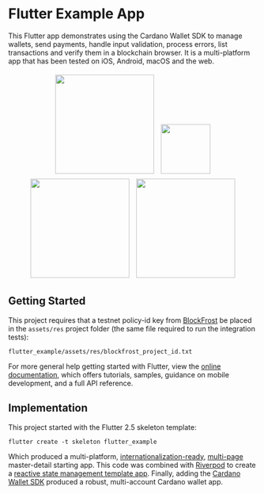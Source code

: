 # Flutter Example App

This Flutter app demonstrates using the Cardano Wallet SDK to manage wallets, 
send payments, handle input validation, process errors, list transactions and 
verify them in a blockchain browser. 
It is a multi-platform app that has been tested on iOS, Android, macOS and the web.

<div align="center">
    <img style="margin:5px;" src="https://github.com/reaster/cardano_wallet_sdk/raw/main/example/flutter_example/screenshots/FlutterSDK_Drawer_iPadPro9_7-inch.png" width="200px"</img> 
    <img style="margin:5px;" src="https://github.com/reaster/cardano_wallet_sdk/raw/main/example/flutter_example/screenshots/FlutterSDK_ListWallets_iPodTouch7thGen.png" width="100px"</img> 
    <img style="margin:5px;" src="https://github.com/reaster/cardano_wallet_sdk/raw/main/example/flutter_example/screenshots/FlutterSDK_Sliders_MacOS.png" width="200px"</img> 
    <img style="margin:5px;" src="https://github.com/reaster/cardano_wallet_sdk/raw/main/example/flutter_example/screenshots/FlutterSDK_DarkMode_MacOS.png" width="200px"</img> 
</div>


## Getting Started

This project requires that a testnet policy-id key from [BlockFrost](https://blockfrost.io/) 
be placed in the `assets/res` project folder (the same file required to run the integration tests):

```
flutter_example/assets/res/blockfrost_project_id.txt
```

For more general help getting started with Flutter, view the
[online documentation](https://flutter.dev/docs), which offers tutorials,
samples, guidance on mobile development, and a full API reference.

## Implementation

This project started with the Flutter 2.5 skeleton template:
```
flutter create -t skeleton flutter_example
```
Which produced a multi-platform,  [internationalization-ready](https://flutter.dev/docs/development/accessibility-and-localization/internationalization), [multi-page](https://docs.flutter.dev/development/ui/navigation) master-detail starting app. This code was combined with [Riverpod](https://riverpod.dev) to create a [reactive state management template app](https://github.com/reaster/skeleton_riverpod). Finally, adding the [Cardano Wallet SDK](https://pub.dev/packages/cardano_wallet_sdk) produced a robust, multi-account Cardano wallet app. 


